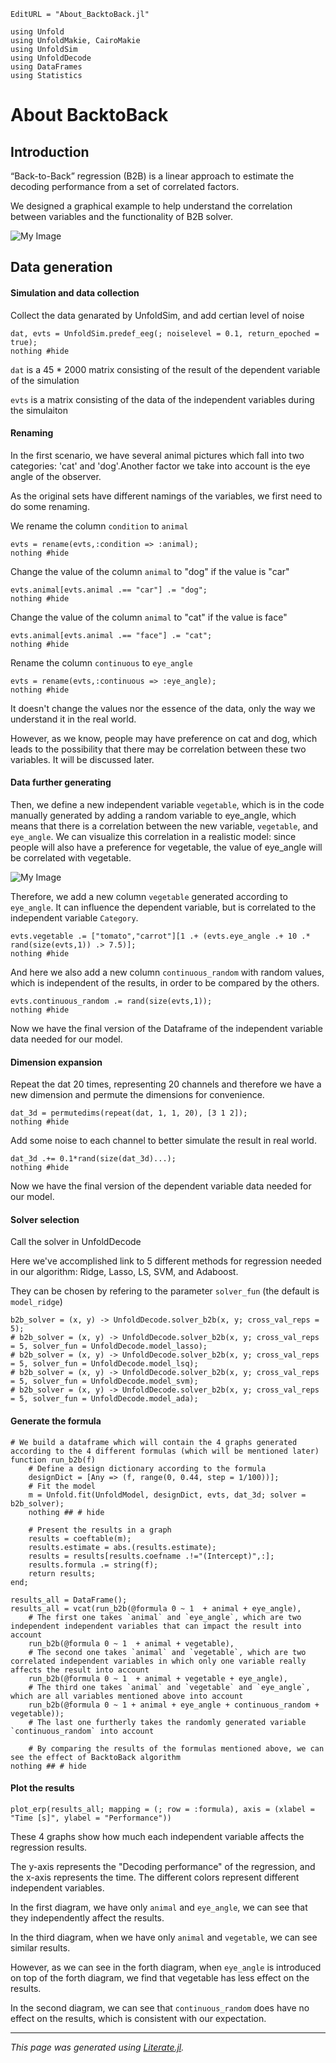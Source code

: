 ```@meta
EditURL = "About_BacktoBack.jl"
```

````@example About_BacktoBack
using Unfold
using UnfoldMakie, CairoMakie
using UnfoldSim
using UnfoldDecode
using DataFrames
using Statistics
````

# About BacktoBack
## Introduction

“Back-to-Back” regression (B2B) is a linear approach to estimate the decoding performance from a set of correlated factors.

We designed a graphical example to help understand the correlation between variables and the functionality of B2B solver.

![My Image](pic/dog_and_cat.png)

## Data generation

#### Simulation and data collection
Collect the data genarated by UnfoldSim, and add certian level of noise

````@example About_BacktoBack
dat, evts = UnfoldSim.predef_eeg(; noiselevel = 0.1, return_epoched = true);
nothing #hide
````

`dat` is a 45 * 2000 matrix consisting of the result of the dependent variable of the simulation

`evts` is a matrix consisting of the data of the independent variables during the simulaiton

#### Renaming

In the first scenario, we have several animal pictures which fall into two categories: 'cat' and 'dog'.Another factor we take into account is the eye angle of the observer.

As the original sets have different namings of the variables, we first need to do some renaming.

We rename the column `condition` to `animal`

````@example About_BacktoBack
evts = rename(evts,:condition => :animal);
nothing #hide
````

Change the value of the column `animal` to "dog" if the value is "car"

````@example About_BacktoBack
evts.animal[evts.animal .== "car"] .= "dog";
nothing #hide
````

Change the value of the column `animal` to "cat" if the value is face"

````@example About_BacktoBack
evts.animal[evts.animal .== "face"] .= "cat";
nothing #hide
````

Rename the column `continuous` to `eye_angle`

````@example About_BacktoBack
evts = rename(evts,:continuous => :eye_angle);
nothing #hide
````

It doesn't change the values nor the essence of the data, only the way we understand it in the real world.

However, as we know, people may have preference on cat and dog, which leads to the possibility that there may be correlation between these two variables. It will be discussed later.

#### Data further generating

Then, we define a new independent variable `vegetable`, which is in the code manually generated by adding a random variable to eye_angle, which means that there is a correlation between the new variable, `vegetable`, and `eye_angle`. We can visualize this correlation in a realistic model: since people will also have a preference for vegetable, the value of eye_angle will be correlated with vegetable.

![My Image](pic/dog_and_cat_and_vegetable.png)

Therefore, we add a new column `vegetable` generated according to `eye_angle`. It can influence the dependent variable, but is correlated to the independent variable `Category`.

````@example About_BacktoBack
evts.vegetable .= ["tomato","carrot"][1 .+ (evts.eye_angle .+ 10 .* rand(size(evts,1)) .> 7.5)];
nothing #hide
````

And here we also add a new column `continuous_random` with random values, which is independent of the results, in order to be compared by the others.

````@example About_BacktoBack
evts.continuous_random .= rand(size(evts,1));
nothing #hide
````

Now we have the final version of the Dataframe of the independent variable data needed for our model.

#### Dimension expansion
Repeat the dat 20 times, representing 20 channels and therefore we have a new dimension and permute the dimensions for convenience.

````@example About_BacktoBack
dat_3d = permutedims(repeat(dat, 1, 1, 20), [3 1 2]);
nothing #hide
````

Add some noise to each channel to better simulate the result in real world.

````@example About_BacktoBack
dat_3d .+= 0.1*rand(size(dat_3d)...);
nothing #hide
````

Now we have the final version of the dependent variable data needed for our model.

#### Solver selection
Call the solver in UnfoldDecode

Here we've accomplished link to 5 different methods for regression needed in our algorithm: Ridge, Lasso, LS, SVM, and Adaboost.

They can be chosen by refering to the parameter `solver_fun` (the default is `model_ridge`)

````@example About_BacktoBack
b2b_solver = (x, y) -> UnfoldDecode.solver_b2b(x, y; cross_val_reps = 5);
# b2b_solver = (x, y) -> UnfoldDecode.solver_b2b(x, y; cross_val_reps = 5, solver_fun = UnfoldDecode.model_lasso);
# b2b_solver = (x, y) -> UnfoldDecode.solver_b2b(x, y; cross_val_reps = 5, solver_fun = UnfoldDecode.model_lsq);
# b2b_solver = (x, y) -> UnfoldDecode.solver_b2b(x, y; cross_val_reps = 5, solver_fun = UnfoldDecode.model_svm);
# b2b_solver = (x, y) -> UnfoldDecode.solver_b2b(x, y; cross_val_reps = 5, solver_fun = UnfoldDecode.model_ada);
````

#### Generate the formula

````@example About_BacktoBack
# We build a dataframe which will contain the 4 graphs generated according to the 4 different formulas (which will be mentioned later)
function run_b2b(f)
    # Define a design dictionary according to the formula
    designDict = [Any => (f, range(0, 0.44, step = 1/100))];
    # Fit the model
    m = Unfold.fit(UnfoldModel, designDict, evts, dat_3d; solver = b2b_solver);
    nothing ## # hide

    # Present the results in a graph
    results = coeftable(m);
    results.estimate = abs.(results.estimate);
    results = results[results.coefname .!="(Intercept)",:];
    results.formula .= string(f);
    return results;
end;

results_all = DataFrame();
results_all = vcat(run_b2b(@formula 0 ~ 1  + animal + eye_angle),
    # The first one takes `animal` and `eye_angle`, which are two independent independent variables that can impact the result into account
    run_b2b(@formula 0 ~ 1  + animal + vegetable),
    # The second one takes `animal` and `vegetable`, which are two correlated independent variables in which only one variable really affects the result into account
    run_b2b(@formula 0 ~ 1  + animal + vegetable + eye_angle),
    # The third one takes `animal` and `vegetable` and `eye_angle`, which are all variables mentioned above into account
    run_b2b(@formula 0 ~ 1 + animal + eye_angle + continuous_random + vegetable));
    # The last one furtherly takes the randomly generated variable `continuous_random` into account

    # By comparing the results of the formulas mentioned above, we can see the effect of BacktoBack algorithm
nothing ## # hide
````

#### Plot the results

````@example About_BacktoBack
plot_erp(results_all; mapping = (; row = :formula), axis = (xlabel = "Time [s]", ylabel = "Performance"))
````

These 4 graphs show how much each independent variable affects the regression results.

The y-axis represents the "Decoding performance" of the regression, and the x-axis represents the time. The different colors represent different independent variables.

In the first diagram, we have only `animal` and `eye_angle`, we can see that they independently affect the results.

In the third diagram, when we have only `animal` and `vegetable`, we can see similar results.

However, as we can see in the forth diagram, when `eye_angle` is introduced on top of the forth diagram, we find that vegetable has less effect on the results.

In the second diagram, we can see that `continuous_random` does have no effect on the results, which is consistent with our expectation.

---

*This page was generated using [Literate.jl](https://github.com/fredrikekre/Literate.jl).*

